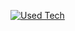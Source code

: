 [![Used Tech](https://skillicons.dev/icons?i=linux,raspberrypi,git,docker,nodejs,ts,express,svelte,react,tailwind,tauri,cs,dotnet,sqlite,mongodb,postgres)](https://skillicons.dev)
